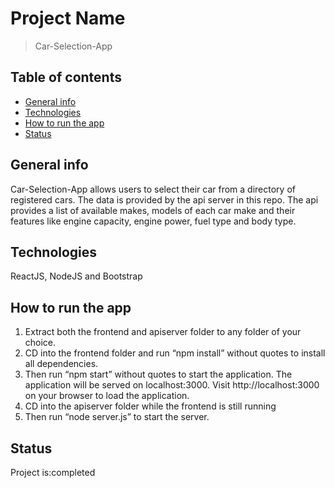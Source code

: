 # Project Name

> Car-Selection-App

## Table of contents

- [General info](#general-info)
- [Technologies](#technologies)
- [How to run the app](#How-to-run-the-app)
- [Status](#status)

## General info

Car-Selection-App allows users to select their car from a directory of registered cars. The data is provided by the api server in this repo.
The api provides a list of available makes, models of each car make and their features like engine capacity,
engine power, fuel type and body type.

## Technologies

ReactJS, NodeJS and Bootstrap

## How to run the app

1. Extract both the frontend and apiserver folder to any folder of your choice.
2. CD into the frontend folder and run “npm install” without quotes to install all dependencies.
3. Then run “npm start” without quotes to start the application. The application will be served on localhost:3000. Visit http://localhost:3000 on your browser to load the application.
4. CD into the apiserver folder while the frontend is still running
5. Then run “node server.js” to start the server.

## Status

Project is:completed

